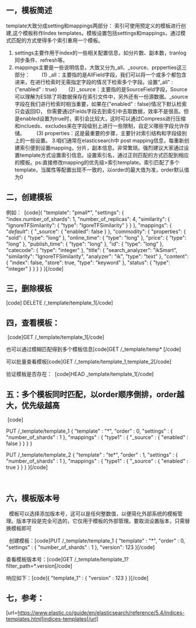 ## 一，模板简述
template大致分成setting和mappings两部分：
索引可使用预定义的模板进行创建,这个模板称作Index templates。模板设置包括settings和mappings，通过模式匹配的方式使得多个索引重用一个模板。 
1. settings主要作用于index的一些相关配置信息，如分片数、副本数，tranlog同步条件、refresh等。
 
2. mappings主要是一些说明信息，大致又分为_all、_source、prpperties这三部分：
 
     (1) _all：主要指的是AllField字段，我们可以将一个或多个都包含进来，在进行检索时无需指定字段的情况下检索多个字段。设置“_all" : {"enabled" : true}
 
     (2) _source：主要指的是SourceField字段，Source可以理解为ES除了将数据保存在索引文件中，另外还有一份源数据。_source字段在我们进行检索时相当重要，如果在{"enabled" : false}情况下默认检索只会返回ID， 你需要通过Fields字段去到索引中去取数据，效率不是很高。但是enabled设置为true时，索引会比较大，这时可以通过Compress进行压缩和inclueds、excludes来在字段级别上进行一些限制，自定义哪些字段允许存储。
 
     (3) properties：这是最重要的步骤，主要针对索引结构和字段级别上的一些设置。
3.咱们通常在elasticsearch中 post mapping信息，每重新创建索引便到设置mapping，分片，副本信息。非常繁琐。强烈建议大家通过设置template方式设置索引信息。设置索引名，通过正则匹配的方式匹配到相应的模板。ps:直接修改mapping的优先级>索引template。索引匹配了多个template，当属性等配置出现不一致的，以order的最大值为准，order默认值为0
## 二，创建模板
例如：
 [code]{
  "template": "pmall*",
  "settings": {
    "index.number_of_shards": 1,
    "number_of_replicas": 4,
    "similarity": {
      "IgnoreTFSimilarity": {
        "type": "IgoreTFSimilarity"
      }
    }
  },
  "mappings": {
    "_default_": {
      "_source": {
        "enabled": false
      }
    },
    "commodity": {
      "properties": {
        "sold": {
          "type": "long"
        },
        "online_time": {
          "type": "long"
        },
        "price": {
          "type": "long"
        },
        "publish_time": {
          "type": "long"
        },
        "id": {
          "type": "long"
        },
        "catecode": {
          "type": "integer"
        },
        "title": {
          "search_analyzer": "ikSmart",
          "similarity": "IgnoreTFSimilarity",
          "analyzer": "ik",
          "type": "text"
        },
        "content": {
          "index": false,
          "store": true,
          "type": "keyword"
        },
        "status": {
          "type": "integer"
        }
      }
    }
  }
}[/code]
 

## 三，删除模板
[code]
DELETE /_template/template_1[/code]



## 四，查看模板：
 [code]GET /_template/template_1[/code]

也可以通过模糊匹配得到多个模板信息[code]GET /_template/temp* [/code]

可以批量查看模板[code]GET /_template/template_1,template_2[/code]

验证模板是否存在：
 [code]HEAD _template/template_1[/code]

## 五：多个模板同时匹配，以order顺序倒排，order越大，优先级越高
 [code]
 
PUT /_template/template_1
{
    "template" : "*",
    "order" : 0,
    "settings" : {
        "number_of_shards" : 1
    },
    "mappings" : {
        "type1" : {
            "_source" : { "enabled" : false }
        }
    }
}

PUT /_template/template_2
{
    "template" : "te*",
    "order" : 1,
    "settings" : {
        "number_of_shards" : 1
    },
    "mappings" : {
        "type1" : {
            "_source" : { "enabled" : true }
        }
    }
}[/code]

 
## 六，模板版本号
 
模板可以选择添加版本号，这可以是任何整数值，以便简化外部系统的模板管理。版本字段是完全可选的，它仅用于模板的外部管理。要取消设置版本，只需替换模板即可

 
创建模板：[code]PUT /_template/template_1
{
    "template" : "*",
    "order" : 0,
    "settings" : {
        "number_of_shards" : 1
    },
    "version": 123
}[/code]

查看模板版本号：[code]GET /_template/template_1?filter_path=*.version[/code]


响应如下：[code]{
  "template_1" : {
    "version" : 123
  }
}[/code]

## 七，参考：
[url=https://www.elastic.co/guide/en/elasticsearch/reference/5.4/indices-templates.html]indices-templates[/url]